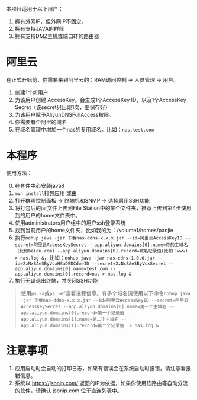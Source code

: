 本项目适用于以下用户：
1. 拥有外网IP，但外网IP不固定。
2. 拥有支持JAVA的群晖
3. 拥有支持DMZ主机或端口转的路由器

# 阿里云
在正式开始前，你需要来到阿里云的：RAM访问控制 -> 人员管理 -> 用户。
1. 创建1个新用户
2. 为该用户创建 AccessKey。会生成1个AccessKey ID，以及1个AccessKey Secret（该secret只出现1次，要保存好）
3. 为该用户赋予AliyunDNSFullAccess权限。
4. 你需要有个阿里的域名
5. 在域名管理中增加一个nas的专用域名。比如：`nas.test.com`

# 本程序
使用方法：

0. 在套件中心安装java8
1. `mvn install`打包应用 或由 
2. 打开群晖控制面板 -> 终端机和SNMP -> 选择启用SSH功能
3. 将打包后的jar文件上传到File Station中的某个文件夹，推荐上传到第4步使用到的用户的home文件夹中。
4. 使用administrators用户组中的用户ssh登录系统
5. 找到当前用户的home文件夹，比如我的为：/volume1/homes/panjie
6. 执行`nohup java -jar 下载nas-ddns-x.x.x.jar --id=阿里云AccessKeyID --secret=阿里云AccessKeySecret --app.aliyun.domains[0].name=你的主域名（比如baidu.com) --app.aliyun.domains[0].record=域名记录值(比如：www) > nas.log &`，比如：`nohup java -jar nas-ddns-1.0.0.jar --id=2zNxSAeSByVcxHSaDEDCdweID --secret=2zNxSAeSByVcxSecret --app.aliyun.domains[0].name=test.com --app.aliyun.domains[0].record=nas > nas.log &`
7. 执行无误退出终端，并关闭SSH功能

> 使用`ps -a`或`ps -ef`查看进程信息。有多个域名请使用以下命令`nohup java -jar 下载nas-ddns-x.x.x.jar --id=阿里云AccessKeyID --secret=阿里云AccessKeySecret --app.aliyun.domains[0].name=第一个主域名 --app.aliyun.domains[0].record=第一个记录值 --app.aliyun.domains[1].name=第二个主域名 --app.aliyun.domains[1].record=第二个记录值  > nas.log &`

# 注意事项
1. 应用启动时会自动的打印日志，如果有错误会在系统启动时报错，请注意看报错信息。
2. 系统以 https://jsonip.com/ 返回的IP为依据，如果你使用软路由等自动分流的软件，请确认 jsonip.com 位于直连列表中。

